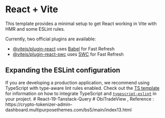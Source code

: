 # React + Vite

This template provides a minimal setup to get React working in Vite with HMR and some ESLint rules.

Currently, two official plugins are available:

- [@vitejs/plugin-react](https://github.com/vitejs/vite-plugin-react/blob/main/packages/plugin-react) uses [Babel](https://babeljs.io/) for Fast Refresh
- [@vitejs/plugin-react-swc](https://github.com/vitejs/vite-plugin-react/blob/main/packages/plugin-react-swc) uses [SWC](https://swc.rs/) for Fast Refresh

## Expanding the ESLint configuration

If you are developing a production application, we recommend using TypeScript with type-aware lint rules enabled. Check out the [TS template](https://github.com/vitejs/vite/tree/main/packages/create-vite/template-react-ts) for information on how to integrate TypeScript and [`typescript-eslint`](https://typescript-eslint.io) in your project.
#   R e a c t - 1 9 - T a n s t a c k - Q u e r y  
 #   O b i T r a d e V i e w   ,   R e f e r e n c e   :       h t t p s : / / c r y p t o - t o k e n i z e r - a d m i n - d a s h b o a r d . m u l t i p u r p o s e t h e m e s . c o m / b s 5 / m a i n / i n d e x 1 3 . h t m l    
 